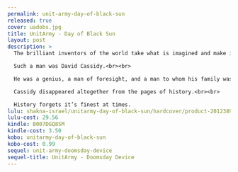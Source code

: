 ```yaml
---
permalink: unit-army-day-of-black-sun
released: true
cover: uadobs.jpg
title: UnitArmy - Day of Black Sun
layout: post
description: >
  The brilliant inventors of the world take what is imagined and make it a reality.<br><br>

  Such a man was David Cassidy.<br><br>

  He was a genius, a man of foresight, and a man to whom his family was everything. He helped to develop a squadron of fighters for the Americans, then when they wanted to restrict his movements, he reappeared in the United Kingdom, developing fighter planes that could truly become unseen.<br><br>

  Cassidy disappeared altogether from the pages of history.<br><br>

  History forgets it’s finest at times.
lulu: shakna-israel/unitarmy-day-of-black-sun/hardcover/product-20123891.html
lulu-cost: 29.56
kindle: B007DGQ8SM
kindle-cost: 3.50
kobo: unitarmy-day-of-black-sun
kobo-cost: 0.99
sequel: unit-army-doomsday-device
sequel-title: UnitArmy - Doomsday Device
---
```

